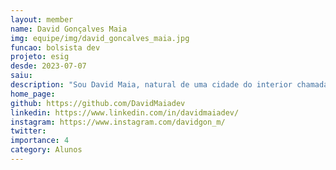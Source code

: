 ```yaml
---
layout: member
name: David Gonçalves Maia
img: equipe/img/david_goncalves_maia.jpg
funcao: bolsista dev
projeto: esig
desde: 2023-07-07
saiu: 
description: "Sou David Maia, natural de uma cidade do interior chamada Pirpirituba, na Paraíba. Desde muito cedo tive contato com computadores e logo cedo me tornei uma pessoa facinada por tecnologia. Atualmente sou graduando do curso de Sistemas de Informação no Campus IV da UFPB, onde pude me aprofundar em muitas áreas nas quais eu almejava e busco crescer. Uma coisa que eu amo é ensinar o que eu sei, seja na área de tecnologia, seja em outras áreas, como música, por exemplo. Apesar de estar na área de desenvolvimento, tenho interesse por pesquisas científicas nas áreas de segurança, redes de computadores, sistemas distribuídos e engenharia de software. "
home_page: 
github: https://github.com/DavidMaiadev
linkedin: https://www.linkedin.com/in/davidmaiadev/
instagram: https://www.instagram.com/davidgon_m/
twitter: 
importance: 4
category: Alunos
---
```

